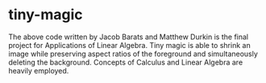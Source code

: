 # tiny-magic

The above code written by Jacob Barats and Matthew Durkin is the final project for Applications of Linear Algebra. Tiny magic is able to shrink an image while preserving aspect ratios of the foreground and simultaneously deleting the background. Concepts of Calculus and Linear Algebra are heavily employed. 
